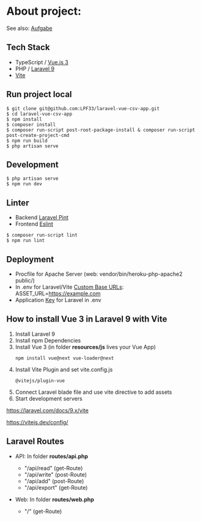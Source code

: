 # About project:

See also: [Aufgabe](https://github.com/LPF33/laravel-vue-csv-app/blob/master/Aufgabenergebnis.md)

## Tech Stack

- TypeScript / [Vue.js 3](https://vuejs.org/)
- PHP / [Laravel 9](https://laravel.com/)
- [Vite](https://laravel.com/docs/9.x/vite)

## Run project local

```console
$ git clone git@github.com:LPF33/laravel-vue-csv-app.git
$ cd laravel-vue-csv-app
$ npm install
$ composer install
$ composer run-script post-root-package-install & composer run-script post-create-project-cmd
$ npm run build
$ php artisan serve
```

## Development

```console
$ php artisan serve
$ npm run dev
```

## Linter

- Backend [Laravel Pint](https://laravel.com/docs/9.x/pint)
- Frontend [Eslint](https://eslint.org/)
  
```console
$ composer run-script lint 
$ npm run lint
```

## Deployment

- Procfile for Apache Server (web: vendor/bin/heroku-php-apache2 public/)
- In .env for Laravel/Vite [Custom Base URLs](https://laravel.com/docs/9.x/vite#custom-base-urls): ASSET_URL=https://example.com
- Application [Key](https://laravel.com/docs/7.x/installation) for Laravel in .env 

## How to install Vue 3 in Laravel 9 with Vite

1. Install Laravel 9
2. Install npm Dependencies
3. Install Vue 3 (in folder **resources/js** lives your Vue App)
   ```console
   npm install vue@next vue-loader@next
    ```
4. Install Vite Plugin and set vite.config.js
    ```console
    @vitejs/plugin-vue
    ```
5. Connect Laravel blade file and use vite directive to add assets
6. Start development servers

https://laravel.com/docs/9.x/vite

https://vitejs.dev/config/

## Laravel Routes

  - API: In folder **routes/api.php**
    - "/api/read" (get-Route)
    - "/api/write" (post-Route)
    - "/api/add" (post-Route)
    - "/api/export" (get-Route)
  
  - Web: In folder **routes/web.php**
    - "/" (get-Route)